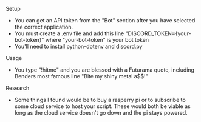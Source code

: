 Setup
  - You can get an API token from the "Bot" section after you have selected the correct application.
  - You must create a .env file and add this line "DISCORD_TOKEN={your-bot-token}" where "your-bot-token" is your bot token
  - You'll need to install python-dotenv and discord.py
  
Usage
  - You type "!hitme" and you are blessed with a Futurama quote, including Benders most famous line "Bite my shiny metal a$$!"
  
Research
  - Some things I found would be to buy a rasperry pi or to subscribe to some cloud service to host your script. These would both be viable as long as the cloud service doesn't go down and the pi stays powered.
